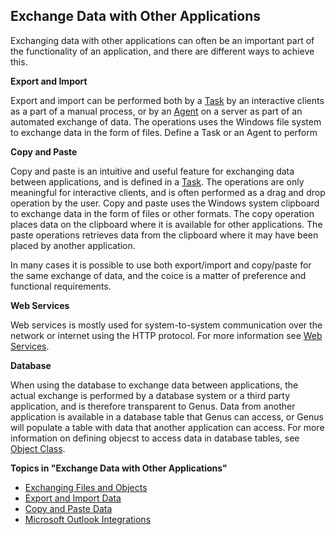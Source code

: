 ## Exchange Data with Other Applications

Exchanging data with other applications can often be an important part of the functionality of an application, and there are different ways to achieve this.

**Export and Import**

Export and import can be performed both by a [Task](../defining-an-app-model/tasks.md) by an interactive clients as a part of a manual process, or by an [Agent](../defining-an-app-model/agents.md) on a server as part of an automated exchange of data. The operations uses the Windows file system to exchange data in the form of files. Define a Task or an Agent to perform

**Copy and Paste**

Copy and paste is an intuitive and useful feature for exchanging data between applications, and is defined in a [Task](../defining-an-app-model/tasks.md). The operations are only meaningful for interactive clients, and is often performed as a drag and drop operation by the user. Copy and paste uses the Windows system clipboard to exchange data in the form of files or other formats. The copy operation places data on the clipboard where it is available for other applications. The paste operations retrieves data from the clipboard where it may have been placed by another application.

In many cases it is possible to use both export/import and copy/paste for the same exchange of data, and the coice is a matter of preference and functional requirements.

**Web Services**

Web services is mostly used for system-to-system communication over the network or internet using the HTTP protocol. For more information see [Web Services](../defining-an-app-model/web-services.md).

**Database**

When using the database to exchange data between applications, the actual exchange is performed by a database system or a third party application, and is therefore transparent to Genus. Data from another application is available in a database table that Genus can access, or Genus will populate a table with data that another application can access. For more information on defining objecst to access data in database tables, see [Object Class](../defining-an-app-model/object-class.md).

**Topics in "Exchange Data with Other Applications"**
* [Exchanging Files and Objects](exchange-data-with-other-applications/exchanging-files-and-objects.md)
* [Export and Import Data](exchange-data-with-other-applications/export-and-import-data.md)
* [Copy and Paste Data](exchange-data-with-other-applications/copy-and-paste-data.md)
* [Microsoft Outlook Integrations](exchange-data-with-other-applications/microsoft-outlook-integrations.md)